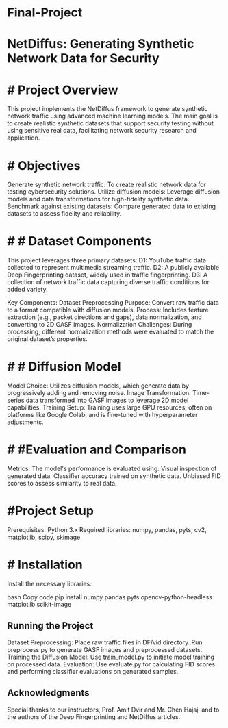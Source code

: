 # Final-Project
# NetDiffus: Generating Synthetic Network Data for Security
# # Project Overview
This project implements the NetDiffus framework to generate synthetic network traffic using advanced machine learning models. The main goal is to create realistic synthetic datasets that support security testing without using sensitive real data, facilitating network security research and application.

# # Objectives
Generate synthetic network traffic: To create realistic network data for testing cybersecurity solutions.
Utilize diffusion models: Leverage diffusion models and data transformations for high-fidelity synthetic data.
Benchmark against existing datasets: Compare generated data to existing datasets to assess fidelity and reliability.

# # # Dataset Components
This project leverages three primary datasets:
D1: YouTube traffic data collected to represent multimedia streaming traffic.
D2: A publicly available Deep Fingerprinting dataset, widely used in traffic fingerprinting.
D3: A collection of network traffic data capturing diverse traffic conditions for added variety.

Key Components:
Dataset Preprocessing
Purpose: Convert raw traffic data to a format compatible with diffusion models.
Process: Includes feature extraction (e.g., packet directions and gaps), data normalization, and converting to 2D GASF images.
Normalization Challenges: During processing, different normalization methods were evaluated to match the original dataset’s properties.

# # # Diffusion Model
Model Choice: Utilizes diffusion models, which generate data by progressively adding and removing noise.
Image Transformation: Time-series data transformed into GASF images to leverage 2D model capabilities.
Training Setup: Training uses large GPU resources, often on platforms like Google Colab, and is fine-tuned with hyperparameter adjustments.

# # #Evaluation and Comparison
Metrics: The model's performance is evaluated using:
Visual inspection of generated data.
Classifier accuracy trained on synthetic data.
Unbiased FID scores to assess similarity to real data.

# #Project Setup
Prerequisites:
Python 3.x
Required libraries: numpy, pandas, pyts, cv2, matplotlib, scipy, skimage

# # Installation
Install the necessary libraries:

bash
Copy code
pip install numpy pandas pyts opencv-python-headless matplotlib scikit-image

## Running the Project
Dataset Preprocessing:
Place raw traffic files in DF/vid directory.
Run preprocess.py to generate GASF images and preprocessed datasets.
Training the Diffusion Model:
Use train_model.py to initiate model training on processed data.
Evaluation:
Use evaluate.py for calculating FID scores and performing classifier evaluations on generated samples.

## Acknowledgments
Special thanks to our instructors, Prof. Amit Dvir and Mr. Chen Hajaj, and to the authors of the Deep Fingerprinting and NetDiffus articles.
